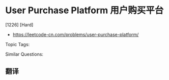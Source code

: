 # User Purchase Platform 用户购买平台

[1226] [Hard]

- https://leetcode-cn.com/problems/user-purchase-platform/

Topic Tags:

Similar Questions:

## 翻译
